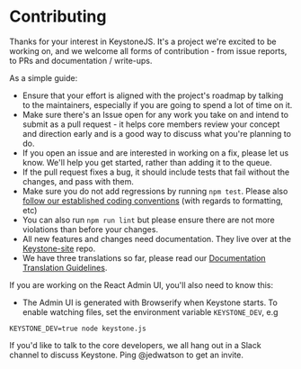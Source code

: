 # Contributing

Thanks for your interest in KeystoneJS. It's a project we're excited to be
working on, and we welcome all forms of contribution - from issue reports,
to PRs and documentation / write-ups.

As a simple guide:

* Ensure that your effort is aligned with the project's roadmap by talking to
the maintainers, especially if you are going to spend a lot of time on it.
* Make sure there's an Issue open for any work you take on and intend to submit
as a pull request - it helps core members review your concept and direction
early and is a good way to discuss what you're planning to do.
* If you open an issue and are interested in working on a fix, please let us
know. We'll help you get started, rather than adding it to the queue.
* If the pull request fixes a bug, it should include tests that fail without the changes, and pass with them.
* Make sure you do not add regressions by running `npm test`. Please also
[follow our established coding conventions](https://github.com/keystonejs/keystone/wiki/Coding-Standards)
(with regards to formatting, etc)
* You can also run `npm run lint`
but please ensure there are not more violations than before your changes.
* All new features and changes need documentation. They live over at the  [Keystone-site](https://github.com/keystonejs/keystonejs-site) repo.
* We have three translations so far,
please read our [Documentation Translation  Guidelines](https://github.com/keystonejs/keystone/wiki/Documentation-Translation-Guidelines).


If you are working on the React Admin UI, you'll also need to know this:

* The Admin UI is generated with Browserify when Keystone starts. To enable
watching files, set the environment variable `KEYSTONE_DEV`, e.g

```
KEYSTONE_DEV=true node keystone.js
```

If you'd like to talk to the core developers, we all hang out in a Slack
channel to discuss Keystone. Ping @jedwatson to get an invite.
